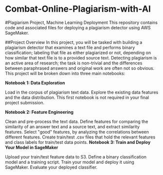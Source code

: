 # Combat-Online-Plagiarism-with-AI
#Plagiarism Project, Machine Learning Deployment
This repository contains code and associated files for deploying a plagiarism detector using AWS SageMaker.

##Project Overview
In this project, you will be tasked with building a plagiarism detector that examines a text file and performs binary classification; labeling that file as either plagiarized or not, depending on how similar that text file is to a provided source text. Detecting plagiarism is an active area of research; the task is non-trivial and the differences between paraphrased answers and original work are often not so obvious.
This project will be broken down into three main notebooks:

**Notebook 1: Data Exploration**

Load in the corpus of plagiarism text data.
Explore the existing data features and the data distribution.
This first notebook is not required in your final project submission.

**Notebook 2: Feature Engineering**

Clean and pre-process the text data.
Define features for comparing the similarity of an answer text and a source text, and extract similarity features.
Select "good" features, by analyzing the correlations between different features.
Create train/test .csv files that hold the relevant features and class labels for train/test data points.
**Notebook 3: Train and Deploy Your Model in SageMaker**

Upload your train/test feature data to S3.
Define a binary classification model and a training script.
Train your model and deploy it using SageMaker.
Evaluate your deployed classifier.
